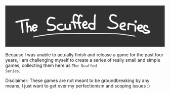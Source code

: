 ![](/images/header.png)

Because I was unable to actually finish and release a game for the past four years, I am challenging myself to create a series of really small and simple games, collecting them here as <code>The Scuffed Series</code>.

Disclaimer: These games are not meant to be groundbreaking by any means, I just want to get over my perfectionism and scoping issues :)
